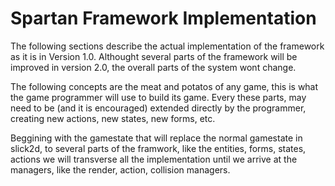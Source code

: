 # Spartan Framework Implementation #

The following sections describe the actual implementation of the framework as it is in Version 1.0.
Althought several parts of the framework will be improved in version 2.0, the overall parts of the system wont change.

The following concepts are the meat and potatos of any game, this is what the game programmer will use to build its game. Every these parts, may need to be (and it is encouraged) extended directly by the programmer, creating new actions, new states, new forms, etc.

Beggining with the gamestate that will replace the normal gamestate in slick2d, to several parts of the framwork, like the entities, forms, states, actions we will transverse all the implementation until we arrive at the managers, like the render, action, collision managers.